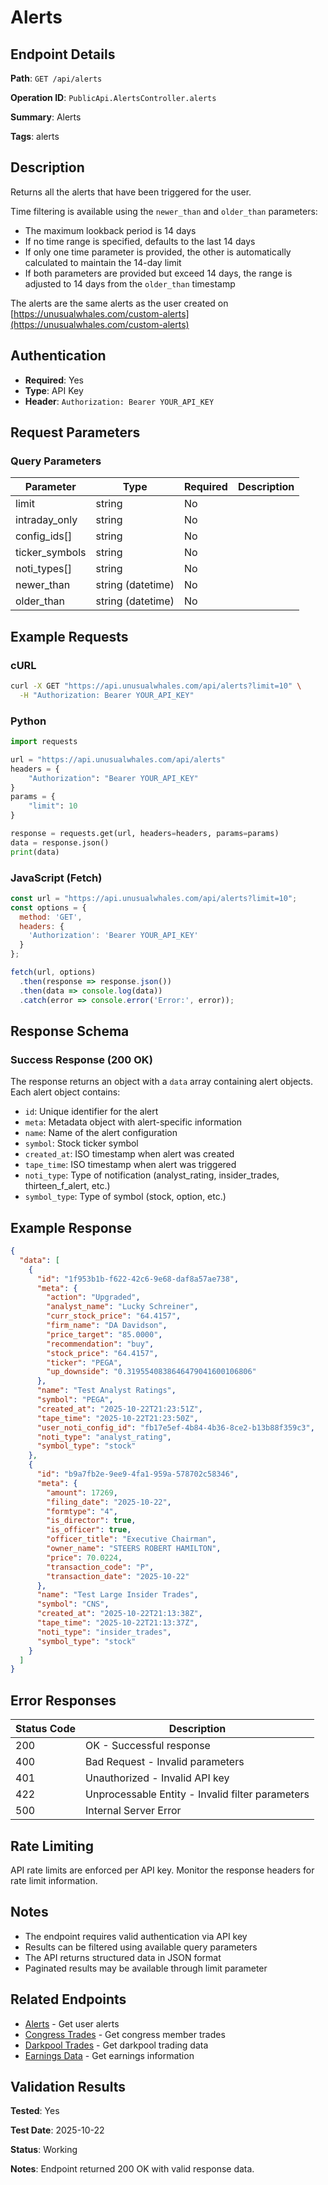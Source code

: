 # Alerts

## Endpoint Details

**Path**: `GET /api/alerts`

**Operation ID**: `PublicApi.AlertsController.alerts`

**Summary**: Alerts

**Tags**: alerts

## Description

Returns all the alerts that have been triggered for the user.

Time filtering is available using the `newer_than` and `older_than` parameters:
- The maximum lookback period is 14 days
- If no time range is specified, defaults to the last 14 days
- If only one time parameter is provided, the other is automatically calculated to maintain the 14-day limit
- If both parameters are provided but exceed 14 days, the range is adjusted to 14 days from the `older_than` timestamp

The alerts are the same alerts as the user created on [https://unusualwhales.com/custom-alerts](https://unusualwhales.com/custom-alerts)


## Authentication

- **Required**: Yes
- **Type**: API Key
- **Header**: `Authorization: Bearer YOUR_API_KEY`

## Request Parameters

### Query Parameters

| Parameter | Type | Required | Description |
|-----------|------|----------|-------------|
| limit | string | No |  |
| intraday_only | string | No |  |
| config_ids[] | string | No |  |
| ticker_symbols | string | No |  |
| noti_types[] | string | No |  |
| newer_than | string (datetime) | No |  |
| older_than | string (datetime) | No |  |


## Example Requests

### cURL

```bash
curl -X GET "https://api.unusualwhales.com/api/alerts?limit=10" \
  -H "Authorization: Bearer YOUR_API_KEY"
```

### Python

```python
import requests

url = "https://api.unusualwhales.com/api/alerts"
headers = {
    "Authorization": "Bearer YOUR_API_KEY"
}
params = {
    "limit": 10
}

response = requests.get(url, headers=headers, params=params)
data = response.json()
print(data)
```

### JavaScript (Fetch)

```javascript
const url = "https://api.unusualwhales.com/api/alerts?limit=10";
const options = {
  method: 'GET',
  headers: {
    'Authorization': 'Bearer YOUR_API_KEY'
  }
};

fetch(url, options)
  .then(response => response.json())
  .then(data => console.log(data))
  .catch(error => console.error('Error:', error));
```

## Response Schema

### Success Response (200 OK)

The response returns an object with a `data` array containing alert objects. Each alert object contains:
- `id`: Unique identifier for the alert
- `meta`: Metadata object with alert-specific information
- `name`: Name of the alert configuration
- `symbol`: Stock ticker symbol
- `created_at`: ISO timestamp when alert was created
- `tape_time`: ISO timestamp when alert was triggered
- `noti_type`: Type of notification (analyst_rating, insider_trades, thirteen_f_alert, etc.)
- `symbol_type`: Type of symbol (stock, option, etc.)

## Example Response

```json
{
  "data": [
    {
      "id": "1f953b1b-f622-42c6-9e68-daf8a57ae738",
      "meta": {
        "action": "Upgraded",
        "analyst_name": "Lucky Schreiner",
        "curr_stock_price": "64.4157",
        "firm_name": "DA Davidson",
        "price_target": "85.0000",
        "recommendation": "buy",
        "stock_price": "64.4157",
        "ticker": "PEGA",
        "up_downside": "0.3195540838646479041600106806"
      },
      "name": "Test Analyst Ratings",
      "symbol": "PEGA",
      "created_at": "2025-10-22T21:23:51Z",
      "tape_time": "2025-10-22T21:23:50Z",
      "user_noti_config_id": "fb17e5ef-4b84-4b36-8ce2-b13b88f359c3",
      "noti_type": "analyst_rating",
      "symbol_type": "stock"
    },
    {
      "id": "b9a7fb2e-9ee9-4fa1-959a-578702c58346",
      "meta": {
        "amount": 17269,
        "filing_date": "2025-10-22",
        "formtype": "4",
        "is_director": true,
        "is_officer": true,
        "officer_title": "Executive Chairman",
        "owner_name": "STEERS ROBERT HAMILTON",
        "price": 70.0224,
        "transaction_code": "P",
        "transaction_date": "2025-10-22"
      },
      "name": "Test Large Insider Trades",
      "symbol": "CNS",
      "created_at": "2025-10-22T21:13:38Z",
      "tape_time": "2025-10-22T21:13:37Z",
      "noti_type": "insider_trades",
      "symbol_type": "stock"
    }
  ]
}
```

## Error Responses

| Status Code | Description |
|-------------|-------------|
| 200 | OK - Successful response |
| 400 | Bad Request - Invalid parameters |
| 401 | Unauthorized - Invalid API key |
| 422 | Unprocessable Entity - Invalid filter parameters |
| 500 | Internal Server Error |

## Rate Limiting

API rate limits are enforced per API key. Monitor the response headers for rate limit information.

## Notes

- The endpoint requires valid authentication via API key
- Results can be filtered using available query parameters
- The API returns structured data in JSON format
- Paginated results may be available through limit parameter

## Related Endpoints

- [Alerts](/api/alerts) - Get user alerts
- [Congress Trades](/api/congress/recent-trades) - Get congress member trades
- [Darkpool Trades](/api/darkpool/recent) - Get darkpool trading data
- [Earnings Data](/api/earnings) - Get earnings information

## Validation Results

**Tested**: Yes

**Test Date**: 2025-10-22

**Status**: Working

**Notes**: Endpoint returned 200 OK with valid response data.
